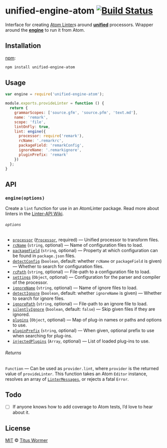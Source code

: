 # unified-engine-atom [![Build Status][travis-badge]][travis]

Interface for creating [Atom Linter][linter]s around
[**unified**][unified] processors.  Wrapper around the
[**engine**][engine] to run it from Atom.

## Installation

[npm][]:

```bash
npm install unified-engine-atom
```

## Usage

```js
var engine = require('unified-engine-atom');

module.exports.provideLinter = function () {
  return {
    grammarScopes: ['source.gfm', 'source.pfm', 'text.md'],
    name: 'remark',
    scope: 'file',
    lintOnFly: true,
    lint: engine({
      processor: require('remark'),
      rcName: '.remarkrc',
      packageField: 'remarkConfig',
      ignoreName: '.remarkignore',
      pluginPrefix: 'remark'
    })
  };
}
```

## API

### `engine(options)`

Create a `lint` function for use in an AtomLinter package.  Read more
about linters in the [Linter-API Wiki][wiki].

###### `options`

*   [`processor`][processor] ([`Processor`][unified-processor], required)
    — Unified processor to transform files.
*   [`rcName`][rc-name] (`string`, optional)
    — Name of configuration files to load.
*   [`packageField`][package-field] (`string`, optional)
    — Property at which configuration can be found in `package.json`
    files.
*   [`detectConfig`][detect-config] (`boolean`, default: whether
    `rcName` or `packageField` is given)
    — Whether to search for configuration files.
*   [`rcPath`][rc-path] (`string`, optional)
    — File-path to a configuration file to load.
*   [`settings`][settings] (`Object`, optional)
    — Configuration for the parser and compiler of the processor.
*   [`ignoreName`][ignore-name] (`string`, optional)
    — Name of ignore files to load.
*   [`detectIgnore`][detect-ignore] (`boolean`, default: whether
    `ignoreName` is given)
    — Whether to search for ignore files.
*   [`ignorePath`][ignore-path] (`string`, optional)
    — File-path to an ignore file to load.
*   [`silentlyIgnore`][silently-ignore] (`boolean`, default: `false`)
    — Skip given files if they are ignored.
*   [`plugins`][plugins] (`Object`, optional)
    — Map of plug-in names or paths and options to use.
*   [`pluginPrefix`][plugin-prefix] (`string`, optional)
    — When given, optional prefix to use when searching for plug-ins.
*   [`injectedPlugins`][injected-plugins] (`Array`, optional)
    — List of loaded plug-ins to use.

###### Returns

`Function` — Can be used as `provider.lint`, where `provider` is the
returned value of `provideLinter`.  This function takes an Atom `Editor`
instance, resolves an array of [`LinterMessages`][messages], or rejects
a fatal `Error`.

## Todo

*   [ ] If anyone knows how to add coverage to Atom tests, I’d love to
    hear about it.

## License

[MIT][license] © [Titus Wormer][author]

<!-- Definitions -->

[travis-badge]: https://img.shields.io/travis/wooorm/unified-engine-atom.svg

[travis]: https://travis-ci.org/wooorm/unified-engine-atom

[npm]: https://docs.npmjs.com/cli/install

[license]: LICENSE

[author]: http://wooorm.com

[unified]: https://github.com/wooorm/unified

[engine]: https://github.com/wooorm/unified-engine

[linter]: https://github.com/steelbrain/linter

[wiki]: https://github.com/steelbrain/linter/wiki/Linter-API

[messages]: https://github.com/steelbrain/linter/wiki/Linter-API#messages

[unified-processor]: https://github.com/wooorm/unified#processor

[processor]: https://github.com/wooorm/unified-engine/blob/master/doc/options.md#optionsprocessor

[detect-config]: https://github.com/wooorm/unified-engine/blob/master/doc/options.md#optionsdetectconfig

[rc-name]: https://github.com/wooorm/unified-engine/blob/master/doc/options.md#optionsrcname

[package-field]: https://github.com/wooorm/unified-engine/blob/master/doc/options.md#optionspackagefield

[rc-path]: https://github.com/wooorm/unified-engine/blob/master/doc/options.md#optionsrcpath

[settings]: https://github.com/wooorm/unified-engine/blob/master/doc/options.md#optionssettings

[detect-ignore]: https://github.com/wooorm/unified-engine/blob/master/doc/options.md#optionsdetectignore

[ignore-name]: https://github.com/wooorm/unified-engine/blob/master/doc/options.md#optionsignorename

[ignore-path]: https://github.com/wooorm/unified-engine/blob/master/doc/options.md#optionsignorepath

[silently-ignore]: https://github.com/wooorm/unified-engine/blob/master/doc/options.md#optionssilentlyignore

[plugin-prefix]: https://github.com/wooorm/unified-engine/blob/master/doc/options.md#optionspluginprefix

[plugins]: https://github.com/wooorm/unified-engine/blob/master/doc/options.md#optionsplugins

[injected-plugins]: https://github.com/wooorm/unified-engine/blob/master/doc/options.md#optionsinjectedplugins
